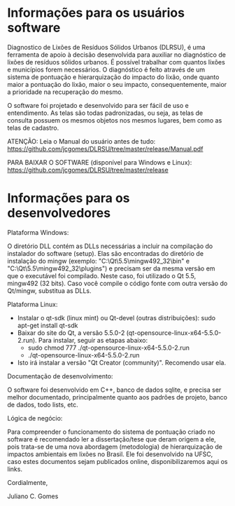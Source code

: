 # Informações para os usuários software
Diagnostico de Lixões de Resíduos Sólidos Urbanos (DLRSU), é uma ferramenta de apoio à decisão desenvolvida para auxiliar no diagnóstico de lixões de resíduos sólidos urbanos. É possível trabalhar com quantos lixões e municípios forem necessários. O diagnóstico é feito através de um sistema de pontuação e hierarquização do impacto do lixão, onde quanto maior a pontuação do lixão, maior o seu impacto, consequentemente, maior a prioridade na recuperação do mesmo.

O software foi projetado e desenvolvido para ser fácil de uso e entendimento. As telas são todas padronizadas, ou seja, as telas de consulta possuem os mesmos objetos nos mesmos lugares, bem como as telas de cadastro.

ATENÇÃO:  Leia o Manual do usuário antes de tudo: https://github.com/jcgomes/DLRSU/tree/master/release/Manual.pdf

PARA BAIXAR O SOFTWARE (disponível para Windows e Linux): https://github.com/jcgomes/DLRSU/tree/master/release

# Informações para os desenvolvedores
Plataforma Windows:

O diretório DLL contém as DLLs necessárias a incluir na compilação do instalador do software (setup). Elas são encontradas do diretório de instalação do mingw (exemplo: "C:\Qt\5.5\mingw492_32\bin" e "C:\Qt\5.5\mingw492_32\plugins") e precisam ser da mesma versão em que o executável foi compilado. Neste caso, foi utilizado o Qt 5.5, mingw492 (32 bits). Caso você compile o código fonte com outra versão do Qt/mingw, substitua as DLLs.

Plataforma Linux: 
- Instalar o qt-sdk (linux mint) ou Qt-devel (outras distribuições): sudo apt-get install qt-sdk
- Baixar do site do Qt, a versão 5.5.0-2 (qt-opensource-linux-x64-5.5.0-2.run). Para instalar, seguir as etapas abaixo: 
  - sudo chmod 777 ./qt-opensource-linux-x64-5.5.0-2.run
  - ./qt-opensource-linux-x64-5.5.0-2.run
- Isto irá instalar a versão "Qt Creator (community)". Recomendo usar ela.

Documentação de desenvolvimento:

O software foi desenvolvido em C++, banco de dados sqlite, e precisa ser melhor documentado, principalmente quanto aos padrões de projeto, banco de dados, todo lists, etc.

Lógica de negócio:

Para compreender o funcionamento do sistema de pontuação criado no software é recomendado ler a dissertação/tese que deram origem a ele, pois trata-se de uma nova abordagem (metodologia) de hierarquização de impactos ambientais em lixões no Brasil. Ele foi desenvolvido na UFSC, caso estes documentos sejam publicados online, disponibilizaremos aqui os links.

Cordialmente,

Juliano C. Gomes
